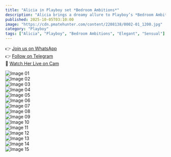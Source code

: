 ```yaml
---
title: "Alicia in Playboy set *Bedroom Ambitions*"
description: "Alicia brings a dreamy allure to Playboy’s *Bedroom Ambitions* — intimate, soft-toned, and effortlessly elegant."
published: 2025-10-05T03:10:00
image: "https://cdn.pmatehunter.com/content/2208138/0002-01_1200.jpg"
category: "Playboy"
tags: ["Alicia", "Playboy", "Bedroom Ambitions", "Elegant", "Sensual"]
---
```


👉 [Join us on WhatsApp](https://redirecting-kappa.vercel.app/)  
👉 [Follow on Telegram](https://redirecting-kappa.vercel.app/)  
🔞 [Watch Her Live on Cam](https://redirecting-kappa.vercel.app/)  

![Image 01](https://cdn.pmatehunter.com/content/2208138/0002-01_1200.jpg)  
![Image 02](https://cdn.pmatehunter.com/content/2208138/0002-02_1200.jpg)  
![Image 03](https://cdn.pmatehunter.com/content/2208138/0002-03_1200.jpg)  
![Image 04](https://cdn.pmatehunter.com/content/2208138/0002-04_1200.jpg)  
![Image 05](https://cdn.pmatehunter.com/content/2208138/0002-05_1200.jpg)  
![Image 06](https://cdn.pmatehunter.com/content/2208138/0002-06_1200.jpg)  
![Image 07](https://cdn.pmatehunter.com/content/2208138/0002-07_1200.jpg)  
![Image 08](https://cdn.pmatehunter.com/content/2208138/0002-08_1200.jpg)  
![Image 09](https://cdn.pmatehunter.com/content/2208138/0002-09_1200.jpg)  
![Image 10](https://cdn.pmatehunter.com/content/2208138/0002-10_1200.jpg)  
![Image 11](https://cdn.pmatehunter.com/content/2208138/0002-11_1200.jpg)  
![Image 12](https://cdn.pmatehunter.com/content/2208138/0002-12_1200.jpg)  
![Image 13](https://cdn.pmatehunter.com/content/2208138/0002-13_1200.jpg)  
![Image 14](https://cdn.pmatehunter.com/content/2208138/0002-14_1200.jpg)  
![Image 15](https://cdn.pmatehunter.com/content/2208138/0002-15_1200.jpg)